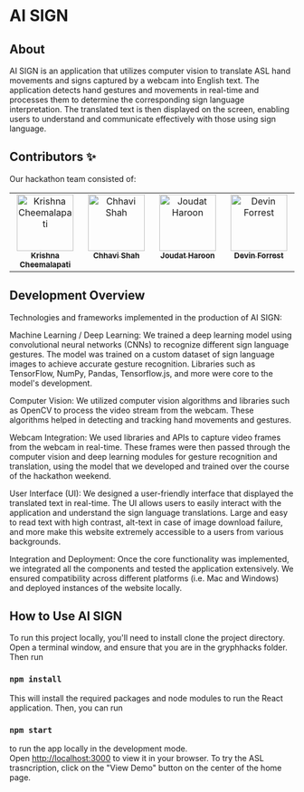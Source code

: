 # AI SIGN

## About

AI SIGN is an application that utilizes computer vision to translate ASL hand movements and signs captured by a webcam into English text. The application detects hand gestures and movements in real-time and processes them to determine the corresponding sign language interpretation. The translated text is then displayed on the screen, enabling users to understand and communicate effectively with those using sign language.

## Contributors ✨

Our hackathon team consisted of:

<!-- ALL-CONTRIBUTORS-LIST:START - Do not remove or modify this section -->
<!-- prettier-ignore-start -->
<!-- markdownlint-disable -->
<table>
  <tbody>
    <tr>
      <td align="center" valign="top" width="14.28%"><a href="https://krishnacheemalapati.github.io/"><img src="https://avatars.githubusercontent.com/u/45082599?v=4" width="100px;" alt="Krishna Cheemalapati"/><br /><sub><b>Krishna Cheemalapati</b></sub></a><br /></td>
      <td align="center" valign="top" width="14.28%"><a href="https://github.com/ConverseScholar"><img src="https://avatars.githubusercontent.com/u/97484565?v=4" width="100px;" alt="Chhavi Shah"/><br /><sub><b>Chhavi Shah</b></sub></a><br /></td>
      <td align="center" valign="top" width="14.28%"><a href="https://github.com/joutad"><img src="https://avatars.githubusercontent.com/u/72181663?v=4" width="100px;" alt="Joudat Haroon"/><br /><sub><b>Joudat Haroon</b></sub></a><br /></td>
      <td align="center" valign="top" width="14.28%"><a href="https://github.com/DevinForr"><img src="https://avatars.githubusercontent.com/u/117605849?v=4" width="100px;" alt="Devin Forrest"/><br /><sub><b>Devin Forrest</b></sub></a><br /></td>
    </tr>
  </tbody>
</table>

<!-- markdownlint-restore -->
<!-- prettier-ignore-end -->

<!-- ALL-CONTRIBUTORS-LIST:END -->
<!-- prettier-ignore-start -->
<!-- markdownlint-disable -->

<!-- markdownlint-restore -->
<!-- prettier-ignore-end -->

<!-- ALL-CONTRIBUTORS-LIST:END -->

## Development Overview

Technologies and frameworks implemented in the production of AI SIGN: 

Machine Learning / Deep Learning: We trained a deep learning model using convolutional neural networks (CNNs) to recognize different sign language gestures. The model was trained on a custom dataset of sign language images to achieve accurate gesture recognition. Libraries such as TensorFlow, NumPy, Pandas, Tensorflow.js, and more were core to the model's development.

Computer Vision: We utilized computer vision algorithms and libraries such as OpenCV to process the video stream from the webcam. These algorithms helped in detecting and tracking hand movements and gestures.

Webcam Integration: We used libraries and APIs to capture video frames from the webcam in real-time. These frames were then passed through the computer vision and deep learning modules for gesture recognition and translation, using the model that we developed and trained over the course of the hackathon weekend. 

User Interface (UI): We designed a user-friendly interface that displayed the translated text in real-time. The UI allows users to easily interact with the application and understand the sign language translations. Large and easy to read text with high contrast, alt-text in case of image download failure, and more make this website extremely accessible to a users from various backgrounds.

Integration and Deployment: Once the core functionality was implemented, we integrated all the components and tested the application extensively. We ensured compatibility across different platforms (i.e. Mac and Windows) and deployed instances of the website locally.

## How to Use AI SIGN

To run this project locally, you'll need to install clone the project directory. Open a terminal window, and ensure that you are in the gryphhacks folder. Then run 

### `npm install`

This will install the required packages and node modules to run the React application. Then, you can run

### `npm start`

to run the app locally in the development mode.\
Open [http://localhost:3000](http://localhost:3000) to view it in your browser. 
To try the ASL trasncription, click on the "View Demo" button on the center of the home page.



